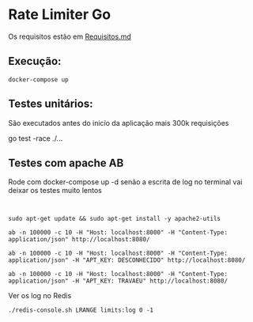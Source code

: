 # Rate Limiter Go

Os requisitos estão em [Requisitos.md](Requisitos.md)

## Execução:

`docker-compose up`

## Testes unitários:

São executados antes do inicío da aplicação mais 300k requisições 

go test -race  ./...

## Testes com apache AB

Rode com docker-compose up -d senão a escrita de log no terminal vai deixar os testes muito lentos
```


sudo apt-get update && sudo apt-get install -y apache2-utils

ab -n 100000 -c 10 -H "Host: localhost:8000" -H "Content-Type: application/json" http://localhost:8080/

ab -n 100000 -c 10 -H "Host: localhost:8000" -H "Content-Type: application/json" -H "APT_KEY: DESCONHECIDO" http://localhost:8080/

ab -n 100000 -c 10 -H "Host: localhost:8000" -H "Content-Type: application/json" -H "APT_KEY: TRAVAEU" http://localhost:8080/
```

Ver os log no Redis

`
./redis-console.sh
LRANGE limits:log 0 -1
`